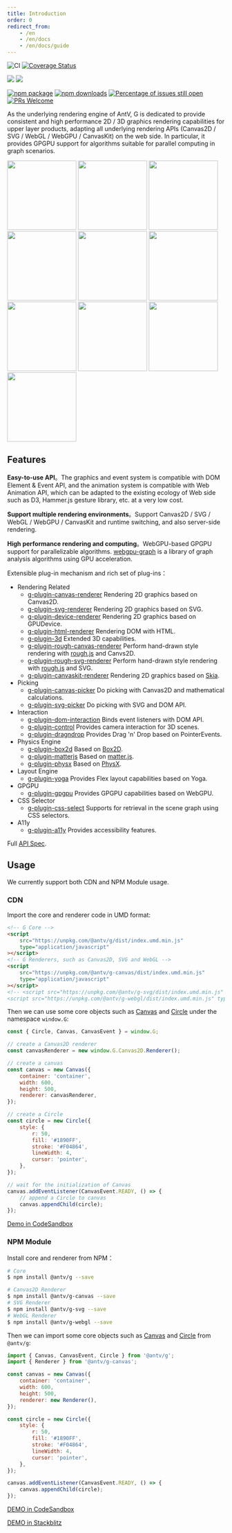 ```yaml
---
title: Introduction
order: 0
redirect_from:
    - /en
    - /en/docs
    - /en/docs/guide
---
```


![CI](https://github.com/antvis/g/workflows/CI/badge.svg) [![Coverage Status](https://coveralls.io/repos/github/antvis/g/badge.svg?branch=next)](https://coveralls.io/github/antvis/g?branch=next)

![](https://img.shields.io/badge/language-typescript-blue.svg) ![](https://img.shields.io/badge/license-MIT-000000.svg)

[![npm package](https://img.shields.io/npm/v/@antv/g)](https://www.npmjs.com/package/@antv/g) [![npm downloads](http://img.shields.io/npm/dm/@antv/g)](https://www.npmjs.com/package/@antv/g) [![Percentage of issues still open](http://isitmaintained.com/badge/open/antvis/g.svg)](http://isitmaintained.com/project/antvis/g 'Percentage of issues still open') [![PRs Welcome](https://img.shields.io/badge/PRs-welcome-brightgreen.svg?style=shields)](https://github.com/antvis/g/pulls)

As the underlying rendering engine of AntV, G is dedicated to provide consistent and high performance 2D / 3D graphics rendering capabilities for upper layer products, adapting all underlying rendering APIs (Canvas2D / SVG / WebGL / WebGPU / CanvasKit) on the web side. In particular, it provides GPGPU support for algorithms suitable for parallel computing in graph scenarios.

<p>
  <a href="https://g-next.antv.vision/en/examples/ecosystem#d3-force-directed-graph"><img height="160" src="https://gw.alipayobjects.com/mdn/rms_6ae20b/afts/img/A*PovRRJtsBMIAAAAAAAAAAAAAARQnAQ" /></a>
<a href="https://g-next.antv.vision/en/examples/ecosystem#d3-barchart"><img height="160" src="https://gw.alipayobjects.com/mdn/rms_6ae20b/afts/img/A*h6vDS6eRVFoAAAAAAAAAAAAAARQnAQ" /></a>
<a href="https://g-next.antv.vision/en/examples/plugins#rough-d3-barchart"><img height="160" src="https://gw.alipayobjects.com/mdn/rms_6ae20b/afts/img/A*aJaFSrYOLXMAAAAAAAAAAAAAARQnAQ" /></a>
<a href="https://g-next.antv.vision/en/examples/plugins#yoga-text"><img height="160" src="https://gw.alipayobjects.com/mdn/rms_6ae20b/afts/img/A*IH1fSJN9fsMAAAAAAAAAAAAAARQnAQ" /></a>
<a href="https://g-next.antv.vision/en/examples/plugins#box2dt"><img height="160" src="https://gw.alipayobjects.com/mdn/rms_6ae20b/afts/img/A*Qw5OQLGQy_4AAAAAAAAAAAAAARQnAQ" /></a>
<a href="https://g-next.antv.vision/en/examples/plugins#rough"><img height="160" src="https://gw.alipayobjects.com/mdn/rms_6ae20b/afts/img/A*d4iiS5_3YVIAAAAAAAAAAAAAARQnAQ" /></a>
<a href="https://g-next.antv.vision/en/examples/plugins#skottie"><img height="160" src="https://gw.alipayobjects.com/mdn/rms_6ae20b/afts/img/A*_usaTqSm6vYAAAAAAAAAAAAAARQnAQ" /></a>
<a href="https://g-next.antv.vision/en/examples/plugins#canvaskit-particles"><img height="160" src="https://gw.alipayobjects.com/mdn/rms_6ae20b/afts/img/A*919sR5Oxx_kAAAAAAAAAAAAAARQnAQ" /></a>
<a href="https://g-next.antv.vision/en/examples/3d#sphere"><img height="160" src="https://gw.alipayobjects.com/mdn/rms_6ae20b/afts/img/A*bsj2S4upLBgAAAAAAAAAAAAAARQnAQ" /></a>
<a href="https://g-next.antv.vision/en/examples/3d#force-3d"><img height="160" src="https://gw.alipayobjects.com/mdn/rms_6ae20b/afts/img/A*3XFxQKWOeKoAAAAAAAAAAAAAARQnAQ" /></a>

</p>

## Features

**Easy-to-use API**。The graphics and event system is compatible with DOM Element & Event API, and the animation system is compatible with Web Animation API, which can be adapted to the existing ecology of Web side such as D3, Hammer.js gesture library, etc. at a very low cost.

**Support multiple rendering environments**。Support Canvas2D / SVG / WebGL / WebGPU / CanvasKit and runtime switching, and also server-side rendering.

**High performance rendering and computing**。WebGPU-based GPGPU support for parallelizable algorithms. [webgpu-graph](https://g-next.antv.vision/en/docs/api/gpgpu/webgpu-graph) is a library of graph analysis algorithms using GPU acceleration.

Extensible plug-in mechanism and rich set of plug-ins：

-   Rendering Related
    -   [g-plugin-canvas-renderer](https://g-next.antv.vision/en/docs/plugins/canvas-renderer) Rendering 2D graphics based on Canvas2D.
    -   [g-plugin-svg-renderer](https://g-next.antv.vision/en/docs/plugins/svg-renderer) Rendering 2D graphics based on SVG.
    -   [g-plugin-device-renderer](https://g-next.antv.vision/en/docs/plugins/device-renderer) Rendering 2D graphics based on GPUDevice.
    -   [g-plugin-html-renderer](https://g-next.antv.vision/en/docs/plugins/html-renderer) Rendering DOM with HTML.
    -   [g-plugin-3d](https://g-next.antv.vision/en/docs/plugins/3d) Extended 3D capabilities.
    -   [g-plugin-rough-canvas-renderer](https://g-next.antv.vision/en/docs/plugins/rough-canvas-renderer) Perform hand-drawn style rendering with [rough.js](https://roughjs.com/) and Canvs2D.
    -   [g-plugin-rough-svg-renderer](https://g-next.antv.vision/en/docs/plugins/rough-svg-renderer) Perform hand-drawn style rendering with [rough.js](https://roughjs.com/) and SVG.
    -   [g-plugin-canvaskit-renderer](https://g-next.antv.vision/en/docs/plugins/canvaskit-renderer) Rendering 2D graphics based on [Skia](https://skia.org/docs/user/modules/quickstart).
-   Picking
    -   [g-plugin-canvas-picker](https://g-next.antv.vision/en/docs/plugins/canvas-picker) Do picking with Canvas2D and mathematical calculations.
    -   [g-plugin-svg-picker](https://g-next.antv.vision/en/docs/plugins/svg-picker) Do picking with SVG and DOM API.
-   Interaction
    -   [g-plugin-dom-interaction](https://g-next.antv.vision/en/docs/plugins/dom-interaction) Binds event listeners with DOM API.
    -   [g-plugin-control](https://g-next.antv.vision/en/docs/plugins/control) Provides camera interaction for 3D scenes.
    -   [g-plugin-dragndrop](https://g-next.antv.vision/en/docs/plugins/dragndrop) Provides Drag 'n' Drop based on PointerEvents.
-   Physics Engine
    -   [g-plugin-box2d](https://g-next.antv.vision/en/docs/plugins/box2d) Based on [Box2D](https://box2d.org/).
    -   [g-plugin-matterjs](https://g-next.antv.vision/en/docs/plugins/matterjs) Based on [matter.js](https://brm.io/matter-js/).
    -   [g-plugin-physx](https://g-next.antv.vision/en/docs/plugins/physx) Based on [PhysX](https://developer.nvidia.com/physx-sdk).
-   Layout Engine
    -   [g-plugin-yoga](https://g-next.antv.vision/en/docs/plugins/yoga) Provides Flex layout capabilities based on Yoga.
-   GPGPU
    -   [g-plugin-gpgpu](https://g-next.antv.vision/en/docs/plugins/gpgpu) Provides GPGPU capabilities based on WebGPU.
-   CSS Selector
    -   [g-plugin-css-select](https://g-next.antv.vision/en/docs/plugins/css-select) Supports for retrieval in the scene graph using CSS selectors.
-   A11y
    -   [g-plugin-a11y](https://g-next.antv.vision/en/docs/plugins/a11y) Provides accessibility features.

Full [API Spec](/api.html).

## Usage

We currently support both CDN and NPM Module usage.

### CDN

Import the core and renderer code in UMD format:

```html
<!-- G Core -->
<script
    src="https://unpkg.com/@antv/g/dist/index.umd.min.js"
    type="application/javascript"
></script>
<!-- G Renderers, such as Canvas2D, SVG and WebGL -->
<script
    src="https://unpkg.com/@antv/g-canvas/dist/index.umd.min.js"
    type="application/javascript"
></script>
<!-- <script src="https://unpkg.com/@antv/g-svg/dist/index.umd.min.js" type="application/javascript"></script>
<script src="https://unpkg.com/@antv/g-webgl/dist/index.umd.min.js" type="application/javascript"></script> -->
```

Then we can use some core objects such as [Canvas](/en/docs/api/canvas) and [Circle](/en/docs/api/basic/circle) under the namespace `window.G`:

```js
const { Circle, Canvas, CanvasEvent } = window.G;

// create a Canvas2D renderer
const canvasRenderer = new window.G.Canvas2D.Renderer();

// create a canvas
const canvas = new Canvas({
    container: 'container',
    width: 600,
    height: 500,
    renderer: canvasRenderer,
});

// create a Circle
const circle = new Circle({
    style: {
        r: 50,
        fill: '#1890FF',
        stroke: '#F04864',
        lineWidth: 4,
        cursor: 'pointer',
    },
});

// wait for the initialization of Canvas
canvas.addEventListener(CanvasEvent.READY, () => {
    // append a Circle to canvas
    canvas.appendChild(circle);
});
```

[Demo in CodeSandbox](https://codesandbox.io/s/yi-umd-xing-shi-shi-yong-g-701x5?file=/index.js)

### NPM Module

Install core and renderer from NPM：

```bash
# Core
$ npm install @antv/g --save

# Canvas2D Renderer
$ npm install @antv/g-canvas --save
# SVG Renderer
$ npm install @antv/g-svg --save
# WebGL Renderer
$ npm install @antv/g-webgl --save
```

Then we can import some core objects such as [Canvas](/en/docs/api/canvas) and [Circle](/en/docs/api/basic/circle) from `@antv/g`:

```js
import { Canvas, CanvasEvent, Circle } from '@antv/g';
import { Renderer } from '@antv/g-canvas';

const canvas = new Canvas({
    container: 'container',
    width: 600,
    height: 500,
    renderer: new Renderer(),
});

const circle = new Circle({
    style: {
        r: 50,
        fill: '#1890FF',
        stroke: '#F04864',
        lineWidth: 4,
        cursor: 'pointer',
    },
});

canvas.addEventListener(CanvasEvent.READY, () => {
    canvas.appendChild(circle);
});
```

[DEMO in CodeSandbox](https://codesandbox.io/s/yi-npm-module-xing-shi-shi-yong-g-wjfux?file=/index.js)

[DEMO in Stackblitz](https://stackblitz.com/edit/vitejs-vite-nnas74?file=src/main.ts)
